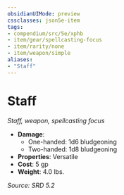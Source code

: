 ```yaml
---
obsidianUIMode: preview
cssclasses: json5e-item
tags:
- compendium/src/5e/xphb
- item/gear/spellcasting-focus
- item/rarity/none
- item/weapon/simple
aliases: 
- "Staff"
---
```

# Staff
*Staff, weapon, spellcasting focus*  

- **Damage**:
  - One-handed: 1d6 bludgeoning
  - Two-handed: 1d8 bludgeoning
- **Properties**: Versatile
- **Cost**: 5 gp
- **Weight**: 4.0 lbs.

*Source: SRD 5.2*
